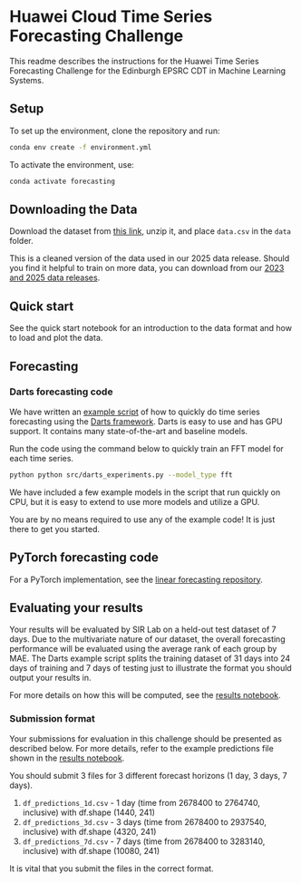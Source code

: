 # Huawei Cloud Time Series Forecasting Challenge

This readme describes the instructions for the Huawei Time Series Forecasting Challenge for the Edinburgh EPSRC CDT in Machine Learning Systems.

## Setup

To set up the environment, clone the repository and run:

```bash
conda env create -f environment.yml
```

To activate the environment, use:

```bash
conda activate forecasting
```

## Downloading the Data

Download the dataset from [this link](https://sir-dataset.obs.cn-east-3.myhuaweicloud.com/datasets/cold_start_dataset/benchmarking_preview/data.7z), unzip it, and place `data.csv` in the `data` folder.

This is a cleaned version of the data used in our 2025 data release. Should you find it helpful to train on more data, you can download from our [2023 and 2025 data releases](https://github.com/sir-lab/data-release).


## Quick start

See the quick start notebook for an introduction to the data format and how to load and plot the data.


## Forecasting

### Darts forecasting code

We have written an [example script](https://github.com/sir-lab/forecasting-challenge/blob/main/src/darts_experiments.py) of how to quickly do time series forecasting using the [Darts framework](https://unit8co.github.io/darts/index.html). Darts is easy to use and has GPU support. It contains many state-of-the-art and baseline models.

Run the code using the command below to quickly train an FFT model for each time series.

```bash
python python src/darts_experiments.py --model_type fft
```

We have included a few example models in the script that run quickly on CPU, but it is easy to extend to use more models and utilize a GPU. 

You are by no means required to use any of the example code! It is just there to get you started.

## PyTorch forecasting code

For a PyTorch implementation, see the [linear forecasting repository](https://github.com/sir-lab/linear-forecasting/tree/main).


## Evaluating your results

Your results will be evaluated by SIR Lab on a held-out test dataset of 7 days. Due to the multivariate nature of our dataset, the overall forecasting performance will be evaluated using the average rank of each group by MAE. The Darts example script splits the training dataset of 31 days into 24 days of training and 7 days of testing just to illustrate the format you should output your results in. 

For more details on how this will be computed, see the [results notebook](https://github.com/sir-lab/forecasting-challenge/blob/main/src/evaluate_results.ipynb).

### Submission format

Your submissions for evaluation in this challenge should be presented as described below. For more details, refer to the example predictions file shown in the [results notebook](https://github.com/sir-lab/forecasting-challenge/blob/main/src/evaluate_results.ipynb).

You should submit 3 files for 3 different forecast horizons (1 day, 3 days, 7 days).
1. `df_predictions_1d.csv` - 1 day (time from 2678400 to 2764740, inclusive) with df.shape (1440, 241)
2. `df_predictions_3d.csv` - 3 days (time from 2678400 to 2937540, inclusive) with df.shape (4320, 241)
3. `df_predictions_7d.csv` - 7 days (time from 2678400 to 3283140, inclusive) with df.shape (10080, 241)

It is vital that you submit the files in the correct format.
